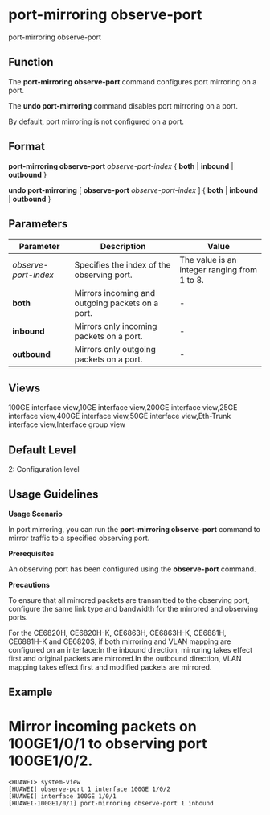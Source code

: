port-mirroring observe-port
===========================

port-mirroring observe-port

Function
--------



The **port-mirroring observe-port** command configures port mirroring on a port.

The **undo port-mirroring** command disables port mirroring on a port.



By default, port mirroring is not configured on a port.


Format
------

**port-mirroring observe-port** *observe-port-index* { **both** | **inbound** | **outbound** }

**undo port-mirroring** [ **observe-port** *observe-port-index* ] { **both** | **inbound** | **outbound** }


Parameters
----------

| Parameter | Description | Value |
| --- | --- | --- |
| *observe-port-index* | Specifies the index of the observing port. | The value is an integer ranging from 1 to 8. |
| **both** | Mirrors incoming and outgoing packets on a port. | - |
| **inbound** | Mirrors only incoming packets on a port. | - |
| **outbound** | Mirrors only outgoing packets on a port. | - |



Views
-----

100GE interface view,10GE interface view,200GE interface view,25GE interface view,400GE interface view,50GE interface view,Eth-Trunk interface view,Interface group view


Default Level
-------------

2: Configuration level


Usage Guidelines
----------------

**Usage Scenario**

In port mirroring, you can run the **port-mirroring observe-port** command to mirror traffic to a specified observing port.

**Prerequisites**

An observing port has been configured using the **observe-port** command.

**Precautions**



To ensure that all mirrored packets are transmitted to the observing port, configure the same link type and bandwidth for the mirrored and observing ports.



For the CE6820H, CE6820H-K, CE6863H, CE6863H-K, CE6881H, CE6881H-K and CE6820S, if both mirroring and VLAN mapping are configured on an interface:In the inbound direction, mirroring takes effect first and original packets are mirrored.In the outbound direction, VLAN mapping takes effect first and modified packets are mirrored.




Example
-------

# Mirror incoming packets on 100GE1/0/1 to observing port 100GE1/0/2.
```
<HUAWEI> system-view
[HUAWEI] observe-port 1 interface 100GE 1/0/2
[HUAWEI] interface 100GE 1/0/1
[HUAWEI-100GE1/0/1] port-mirroring observe-port 1 inbound

```